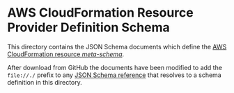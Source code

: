 # AWS CloudFormation Resource Provider Definition Schema

This directory contains the JSON Schema documents which define the [AWS CloudFormation resource _meta-schema_](https://github.com/aws-cloudformation/cloudformation-resource-schema).

After download from GitHub the documents have been modified to add the `file://./` prefix to any [JSON Schema reference](https://json-schema.org/understanding-json-schema/structuring.html#ref) that resolves to a schema definition in this directory.